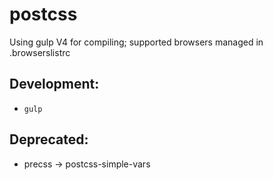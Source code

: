 # postcss

Using gulp V4 for compiling; supported browsers managed in .browserslistrc

## Development:

- `gulp`

## Deprecated:

- precss -> postcss-simple-vars